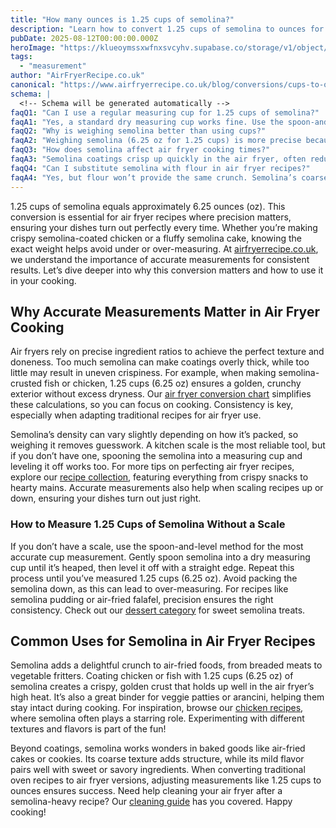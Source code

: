 ```yaml
---
title: "How many ounces is 1.25 cups of semolina?"
description: "Learn how to convert 1.25 cups of semolina to ounces for precise air fryer recipes. Perfect measurements every time!"
pubDate: 2025-08-12T00:00:00.000Z
heroImage: "https://klueoymssxwfnxsvcyhv.supabase.co/storage/v1/object/public/Shmucket/how-many-ounces-is-1-25-cups-of-semolina.webp"
tags:
  - "measurement"
author: "AirFryerRecipe.co.uk"
canonical: "https://www.airfryerrecipe.co.uk/blog/conversions/cups-to-ounces/how-many-ounces-is-1-25-cups-of-semolina"
schema: |
  <!-- Schema will be generated automatically -->
faqQ1: "Can I use a regular measuring cup for 1.25 cups of semolina?"
faqA1: "Yes, a standard dry measuring cup works fine. Use the spoon-and-level method for accuracy: spoon semolina into the cup until heaped, then level it off with a straight edge. Avoid packing it down, as this can lead to over-measuring."
faqQ2: "Why is weighing semolina better than using cups?"
faqA2: "Weighing semolina (6.25 oz for 1.25 cups) is more precise because cup measurements can vary based on how the ingredient is packed. A kitchen scale eliminates guesswork, especially for air fryer recipes where consistency is key."
faqQ3: "How does semolina affect air fryer cooking times?"
faqA3: "Semolina coatings crisp up quickly in the air fryer, often reducing cooking time compared to heavier breadcrumbs. For 1.25 cups (6.25 oz), check food halfway through to prevent over-browning. Adjust times based on your air fryer model."
faqQ4: "Can I substitute semolina with flour in air fryer recipes?"
faqA4: "Yes, but flour won’t provide the same crunch. Semolina’s coarse texture creates a crispier coating. If substituting, use slightly less flour (about 1 cup) since it’s lighter. Adjust cooking times as needed."
---
```

<p>1.25 cups of semolina equals approximately 6.25 ounces (oz). This conversion is essential for air fryer recipes where precision matters, ensuring your dishes turn out perfectly every time. Whether you’re making crispy semolina-coated chicken or a fluffy semolina cake, knowing the exact weight helps avoid under or over-measuring. At <a href=https://www.airfryerrecipe.co.uk>airfryerrecipe.co.uk</a>, we understand the importance of accurate measurements for consistent results. Let’s dive deeper into why this conversion matters and how to use it in your cooking.</p>  

<h2>Why Accurate Measurements Matter in Air Fryer Cooking</h2>  
<p>Air fryers rely on precise ingredient ratios to achieve the perfect texture and doneness. Too much semolina can make coatings overly thick, while too little may result in uneven crispiness. For example, when making semolina-crusted fish or chicken, 1.25 cups (6.25 oz) ensures a golden, crunchy exterior without excess dryness. Our <a href=https://www.airfryerrecipe.co.uk/air-fryer-conversion-chart>air fryer conversion chart</a> simplifies these calculations, so you can focus on cooking. Consistency is key, especially when adapting traditional recipes for air fryer use.</p>  

<p>Semolina’s density can vary slightly depending on how it’s packed, so weighing it removes guesswork. A kitchen scale is the most reliable tool, but if you don’t have one, spooning the semolina into a measuring cup and leveling it off works too. For more tips on perfecting air fryer recipes, explore our <a href=https://www.airfryerrecipe.co.uk/recipes>recipe collection</a>, featuring everything from crispy snacks to hearty mains. Accurate measurements also help when scaling recipes up or down, ensuring your dishes turn out just right.</p>  

<h3>How to Measure 1.25 Cups of Semolina Without a Scale</h3>  
<p>If you don’t have a scale, use the spoon-and-level method for the most accurate cup measurement. Gently spoon semolina into a dry measuring cup until it’s heaped, then level it off with a straight edge. Repeat this process until you’ve measured 1.25 cups (6.25 oz). Avoid packing the semolina down, as this can lead to over-measuring. For recipes like semolina pudding or air-fried falafel, precision ensures the right consistency. Check out our <a href=https://www.airfryerrecipe.co.uk/recipe-category/dessert>dessert category</a> for sweet semolina treats.</p>  

<h2>Common Uses for Semolina in Air Fryer Recipes</h2>  
<p>Semolina adds a delightful crunch to air-fried foods, from breaded meats to vegetable fritters. Coating chicken or fish with 1.25 cups (6.25 oz) of semolina creates a crispy, golden crust that holds up well in the air fryer’s high heat. It’s also a great binder for veggie patties or arancini, helping them stay intact during cooking. For inspiration, browse our <a href=https://www.airfryerrecipe.co.uk/recipe-category/chicken>chicken recipes</a>, where semolina often plays a starring role. Experimenting with different textures and flavors is part of the fun!</p>  

<p>Beyond coatings, semolina works wonders in baked goods like air-fried cakes or cookies. Its coarse texture adds structure, while its mild flavor pairs well with sweet or savory ingredients. When converting traditional oven recipes to air fryer versions, adjusting measurements like 1.25 cups to ounces ensures success. Need help cleaning your air fryer after a semolina-heavy recipe? Our <a href=https://www.airfryerrecipe.co.uk/air-fryer-cleaner>cleaning guide</a> has you covered. Happy cooking!</p>
